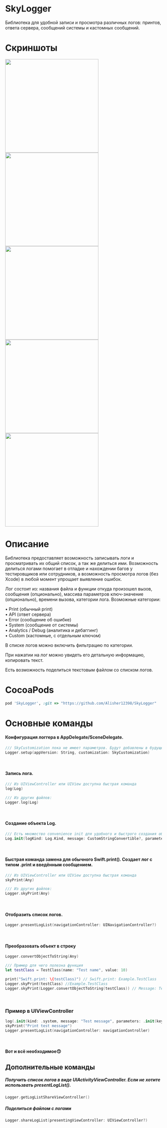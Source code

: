# SkyLogger
Библиотека для удобной записи и просмотра различных логов: принтов, ответа сервера, сообщений системы и кастомных сообщений.

# Скриншоты
<img src="Screenshots/sky-logger-screen-1.png" width="300">
<img src="Screenshots/sky-logger-screen-2.png" width="300">
<img src="Screenshots/sky-logger-screen-3.png" width="300">
<img src="Screenshots/sky-logger-screen-4.png" width="300">
<img src="Screenshots/sky-logger-screen-5.png" width="300">

# Описание

Библиотека предоставляет возможность записывать логи и просматривать их общий список, а так же делиться ими. Возможность делиться логами помогает в отладке и нахождении багов у тестировщиков или сотрудников, а возможность просмотра логов (без Xcode) в любой момент упрощает выявление ошибок.

Лог состоит из: названия файла и функции откуда произошел вызов, сообщения (опционально), массива параметров ключ-значение (опционально), времени вызова, категории лога.
Возможные категории:  

• Print (обычный print)  
• API (ответ сервера)  
• Error (сообщение об ошибке)  
• System (сообщение от системы)  
• Analytics / Debug (аналитика и дебаггинг)    
• Custom (кастомные, с отдельным ключом)  

В списке логов можно включить фильтрацию по категории.

При нажатии на лог можно увидеть его детальную информацию, копировать текст.

Есть возможность поделиться текстовым файлом со списком логов.

# CocoaPods
```ruby
pod 'SkyLogger', :git => "https://github.com/Alisher12398/SkyLogger"
```

# Основные команды

#### Конфигурация логгера в AppDelegate/SceneDelegate.

```swift
/// SkyCustomization пока не имеет параметров. Будут добавлены в будущем.
Logger.setup(appVersion: String, customization: SkyCustomization)
```
<br/>

#### Запись лога.

```swift
/// Из UIViewController или UIView доступна быстрая команда
log(Log)

/// Из других файлов:
Logger.log(Log)
```
<br/>

#### Создание объекта Log.
```swift
/// Есть множество convenience init для удобного и быстрого создания объекта лога
Log.init(logKind: Log.Kind, message: CustomStringConvertible?, parameters: [Log.Parameter]?, customKey: CustomKey?)
```
<br/>

#### Быстрая команда замена для обычного Swift.print(). Создает лог с типом .print и введённым сообщением.  

```swift
/// Из UIViewController или UIView доступна быстрая команда
skyPrint(Any)

/// Из других файлов:
Logger.skyPrint(Any)
```
<br/>

#### Отобразить список логов. 
```swift
Logger.presentLogList(navigationController: UINavigationController?)
```
<br/>

#### Преобразовать объект в строку
```swift
Logger.convertObjectToString(Any)

/// Пример для чего полезна функция
let testClass = TestClass(name: "Test name", value: 10)

print("Swift.print: \(testClass)") // Swift.print: Example.TestClass
Logger.skyPrint(testClass) //Example.TestClass
Logger.skyPrint(Logger.convertObjectToString(testClass)) // Message: TestClass: name: Test name, value: 10.
```

<br/>

### Пример в UIViewController
```swift
log(.init(kind: .system, message: "Test message", parameters: .init(key: "Test parameter", value: "Test parameter value")))
skyPrint("Print test message")
Logger.presentLogList(navigationController: navigationController)
```
<br/>

#### Вот и всё необходимое🙃

## Дополнительные команды

##### Получить список логов в виде UIActivityViewController. Если не хотите использвать presentLogList().
```swift
Logger.getLogListShareViewController()
```


##### Поделиться файлом с логами
```swift
Logger.shareLogList(presentingViewController: UIViewController?)
```